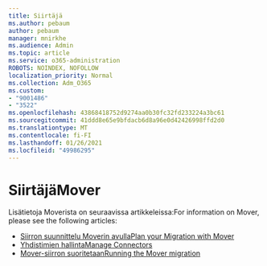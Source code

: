 ```yaml
---
title: Siirtäjä
ms.author: pebaum
author: pebaum
manager: mnirkhe
ms.audience: Admin
ms.topic: article
ms.service: o365-administration
ROBOTS: NOINDEX, NOFOLLOW
localization_priority: Normal
ms.collection: Adm_O365
ms.custom:
- "9001486"
- "3522"
ms.openlocfilehash: 43868418752d9274aa0b30fc32fd233224a3bc61
ms.sourcegitcommit: 41ddd8e65e9bfdacb6d8a96e0d42426998ffd2d0
ms.translationtype: MT
ms.contentlocale: fi-FI
ms.lasthandoff: 01/26/2021
ms.locfileid: "49986295"
---
```

# <a name="mover"></a><span data-ttu-id="df3a1-102">Siirtäjä</span><span class="sxs-lookup"><span data-stu-id="df3a1-102">Mover</span></span>

<span data-ttu-id="df3a1-103">Lisätietoja Moverista on seuraavissa artikkeleissa:</span><span class="sxs-lookup"><span data-stu-id="df3a1-103">For information on Mover, please see the following articles:</span></span>

- [<span data-ttu-id="df3a1-104">Siirron suunnittelu Moverin avulla</span><span class="sxs-lookup"><span data-stu-id="df3a1-104">Plan your Migration with Mover</span></span>](https://docs.microsoft.com/sharepointmigration/mover-plan-migration)
- [<span data-ttu-id="df3a1-105">Yhdistimien hallinta</span><span class="sxs-lookup"><span data-stu-id="df3a1-105">Manage Connectors</span></span>](https://docs.microsoft.com/sharepointmigration/mover-manage-connectors)
- [<span data-ttu-id="df3a1-106">Mover-siirron suoritetaan</span><span class="sxs-lookup"><span data-stu-id="df3a1-106">Running the Mover migration</span></span>](https://docs.microsoft.com/sharepointmigration/mover-running-migration)

